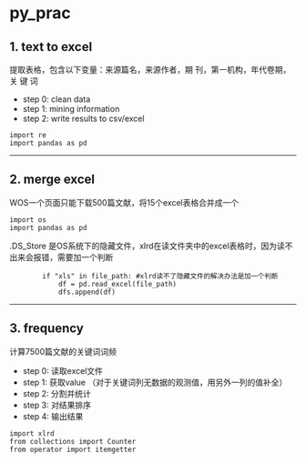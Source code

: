 # py_prac
## 1. text to excel
提取表格，包含以下变量：来源篇名，来源作者，期    刊，第一机构，年代卷期，关 键 词
- step 0: clean data
- step 1: mining information
- step 2: write results to csv/excel

```
import re
import pandas as pd
```
---

## 2. merge excel
WOS一个页面只能下载500篇文献，将15个excel表格合并成一个
```
import os
import pandas as pd
```
.DS_Store 是OS系统下的隐藏文件，xlrd在读文件夹中的excel表格时，因为读不出来会报错，需要加一个判断

```
		if "xls" in file_path: #xlrd读不了隐藏文件的解决办法是加一个判断
			df = pd.read_excel(file_path)
			dfs.append(df)
```
---

## 3. frequency
计算7500篇文献的关键词词频
- step 0: 读取excel文件
- step 1: 获取value （对于关键词列无数据的观测值，用另外一列的值补全）
- step 2: 分割并统计
- step 3: 对结果排序
- step 4: 输出结果

```
import xlrd
from collections import Counter
from operator import itemgetter
```

